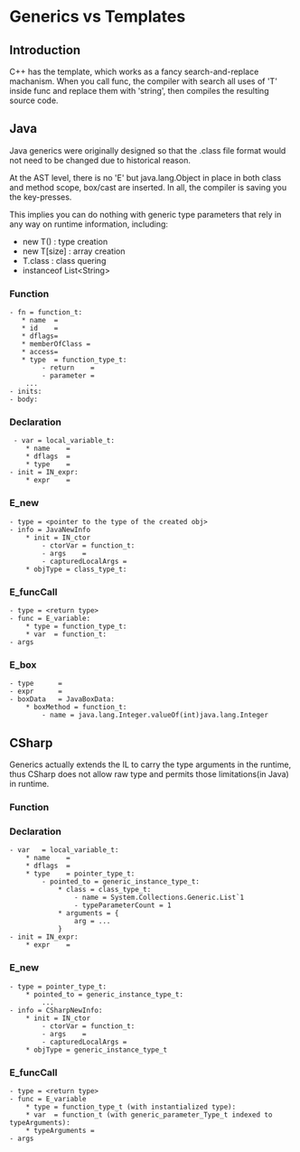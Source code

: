 # Generics vs Templates 

## Introduction

C++ has the template, which works as a fancy search-and-replace machanism.
When you call func<mytype>, the compiler with search all uses of 'T' inside
func and replace them with 'string', then compiles the resulting source code.

## Java

Java generics were originally designed so that the .class file format would
not need to be changed due to historical reason.

At the AST level, there is no 'E' but java.lang.Object in place in both class
and method scope, box/cast are inserted. In all, the compiler is saving you the key-presses.

This implies you can do nothing with generic type parameters that rely in any
way on runtime information, including:

- new T()       : type creation
- new T[size]   : array creation
- T.class       : class quering
- instanceof List&lt;String&gt;


### Function
    - fn = function_t:
       * name  = 
       * id    =
       * dflags=
       * memberOfClass = 
       * access=
       * type  = function_type_t:
            - return    = 
            - parameter =
        ...
    - inits:
    - body:

### Declaration
     - var = local_variable_t:
        * name    = 
        * dflags  =
        * type    =
    - init = IN_expr:
        * expr    =

### E_new
    - type = <pointer to the type of the created obj>
    - info = JavaNewInfo
        * init = IN_ctor
            - ctorVar = function_t:
            - args    =
            - capturedLocalArgs = 
        * objType = class_type_t:

### E_funcCall
    - type = <return type>
    - func = E_variable:
        * type = function_type_t:
        * var  = function_t:
    - args

### E_box
    - type      = 
    - expr      = 
    - boxData   = JavaBoxData:
        * boxMethod = function_t:
            - name = java.lang.Integer.valueOf(int)java.lang.Integer

## CSharp

Generics actually extends the IL to carry the type arguments in the runtime, thus 
CSharp does not allow raw type and permits those limitations(in Java) in runtime.

### Function

### Declaration
    - var   = local_variable_t:
        * name    = 
        * dflags  =
        * type    = pointer_type_t:
            - pointed_to = generic_instance_type_t:
                * class = class_type_t:
                    - name = System.Collections.Generic.List`1
                    - typeParameterCount = 1
                * arguments = {
                    arg = ...
                }
    - init = IN_expr:
        * expr    = 

### E_new
    - type = pointer_type_t:
        * pointed_to = generic_instance_type_t:
            ...
    - info = CSharpNewInfo:
        * init = IN_ctor
            - ctorVar = function_t:
            - args    =
            - capturedLocalArgs = 
        * objType = generic_instance_type_t

### E_funcCall
    - type = <return type>
    - func = E_variable
        * type = function_type_t (with instantialized type):
        * var  = function_t (with generic_parameter_Type_t indexed to typeArguments):
        * typeArguments = 
    - args 
